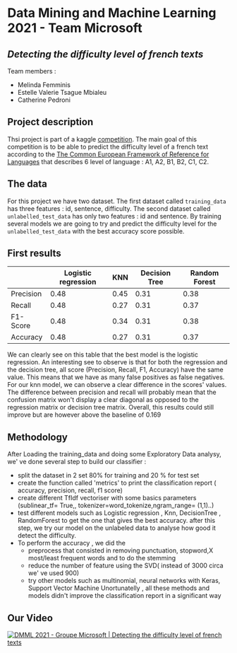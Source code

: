 # Data Mining and Machine Learning 2021 - Team Microsoft
## *Detecting the difficulty level of french texts*

Team members :
- Melinda Femminis
- Estelle Valerie Tsague Mbialeu
- Catherine Pedroni

## Project description

Thsi project is part of a kaggle [competition](https://www.kaggle.com/c/detecting-the-difficulty-level-of-french-texts/overview). The main goal of this competition is to be able to predict the difficulty level of a french text according to the [The Common European Framework of Reference for Languages](https://www.coe.int/en/web/common-european-framework-reference-languages) that describes 6 level of language : A1, A2, B1, B2, C1, C2. 

## The data

For this project we have two dataset. The first dataset called `training_data` has three features : id, sentence, difficulty. The second dataset called `unlabelled_test_data` has only two features : id and sentence. By training several models we are going to try and predict the difficulty level for the `unlabelled_test_data` with the best accuracy score possible.

## First results

|                     | Logistic regression |       KNN        |   Decision Tree      |   Random Forest     |
| ------------------- | ------------------- |----------------- | -------------------- |-------------------- |
| Precision           | 0.48                | 0.45             | 0.31                 |  0.38               |
| Recall              | 0.48                | 0.27             | 0.31                 |  0.37               |
| F1-Score            | 0.48                | 0.34             | 0.31                 |  0.38               |
| Accuracy            | 0.48                | 0.27             | 0.31                 |  0.37               |

We can clearly see on this table that the best model is the logistic regression. An interesting see to observe is that for both the regression and the decision tree, all score (Precision, Recall, F1, Accuracy) have the same value. This means that we have as many false positives as false negatives. For our knn model, we can observe a clear difference in the scores' values. The difference between precision and recall will probably mean that the confusion matrix won't display a clear diagonal as opposed to the regression matrix or decision tree matrix.
Overall, this results could still improve but are however above the baseline of 0.169


## Methodology
After Loading the training_data and doing some Exploratory Data analysy, we' ve done several step to build our classifier :
* split the dataset  in 2 set 80% for training and 20 % for test set
* create the function called 'metrics' to print the classification report ( accuracy, precision, recall, f1 score)
* create different  TfIdf vectoriser with some basics parameters (sublinear_tf= True,,  tokenizer=word_tokenize,ngram_range= (1,1)..)  
* test different models such as Logistic regression , Knn, DecisionTree , RandomForest to get the one that gives the best accuracy. after this step, we try our model on the unlabeled data to analyse how good it detect the difficulty.
* To perform the accuracy , we did the
    * preprocess that consisted in removing punctuation, stopword,X most/least frequent words and to do the stemming  
    * reduce the number of feature using the SVD( instead of 3000 circa we' ve used 900)
    * try other models such as multinomial, neural networks with Keras, Support Vector Machine
Unortunatelly , all these methods and models didn't improve the classification report in a significant way 





## Our Video

[![DMML 2021 - Groupe Microsoft | Detecting the difficulty level of french texts](https://res.cloudinary.com/marcomontalbano/image/upload/v1639949988/video_to_markdown/images/youtube--E2dCIjSSVVc-c05b58ac6eb4c4700831b2b3070cd403.jpg)](https://www.youtube.com/watch?v=E2dCIjSSVVc "DMML 2021 - Groupe Microsoft | Detecting the difficulty level of french texts")
